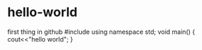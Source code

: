 # hello-world
first thing in github
#include<iostream>
  using namespace std;
  void main()
  {
  cout<<"hello world";
  }
